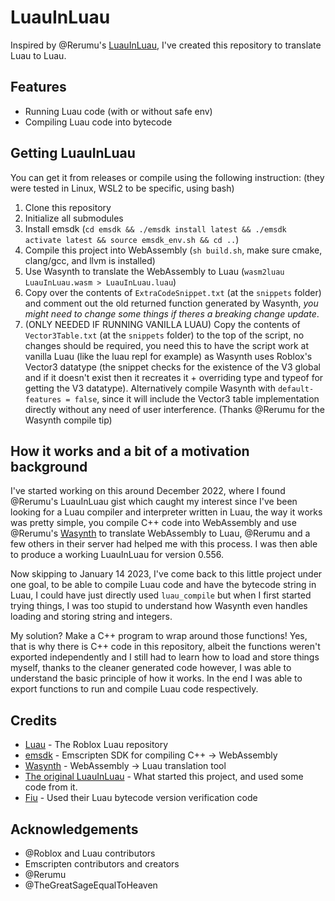 # LuauInLuau
Inspired by @Rerumu's [LuauInLuau](https://gist.github.com/Rerumu/ecaf1de2f2b31d0fa91b9bac8e1e15d8), I've created this repository to translate Luau to Luau.

## Features
- Running Luau code (with or without safe env)
- Compiling Luau code into bytecode

## Getting LuauInLuau
You can get it from releases or compile using the following instruction: (they were tested in Linux, WSL2 to be specific, using bash)
1. Clone this repository
2. Initialize all submodules
3. Install emsdk (``cd emsdk && ./emsdk install latest && ./emsdk activate latest && source emsdk_env.sh && cd ..``)
4. Compile this project into WebAssembly (``sh build.sh``, make sure cmake, clang/gcc, and llvm is installed)
5. Use Wasynth to translate the WebAssembly to Luau (``wasm2luau LuauInLuau.wasm > LuauInLuau.luau``)
6. Copy over the contents of ``ExtraCodeSnippet.txt`` (at the ``snippets`` folder) and comment out the old returned function generated by Wasynth, _you might need to change some things if theres a breaking change update_.
7. (ONLY NEEDED IF RUNNING VANILLA LUAU) Copy the contents of ``Vector3Table.txt`` (at the ``snippets`` folder) to the top of the script, no changes should be required, you need this to have the script work at vanilla Luau (like the luau repl for example) as Wasynth uses Roblox's Vector3 datatype (the snippet checks for the existence of the V3 global and if it doesn't exist then it recreates it + overriding type and typeof for getting the V3 datatype). Alternatively compile Wasynth with ``default-features = false``, since it will include the Vector3 table implementation directly without any need of user interference. (Thanks @Rerumu for the Wasynth compile tip)

## How it works and a bit of a motivation background
I've started working on this around December 2022, where I found @Rerumu's LuauInLuau gist which caught my interest since I've been looking for a Luau compiler and interpreter written in Luau, the way it works was pretty simple, you compile C++ code into WebAssembly and use @Rerumu's [Wasynth](https://github.com/Rerumu/Wasynth) to translate WebAssembly to Luau, @Rerumu and a few others in their server had helped me with this process. I was then able to produce a working LuauInLuau for version 0.556.

Now skipping to January 14 2023, I've come back to this little project under one goal, to be able to compile Luau code and have the bytecode string in Luau, I could have just directly used ``luau_compile`` but when I first started trying things, I was too stupid to understand how Wasynth even handles loading and storing string and integers.

My solution? Make a C++ program to wrap around those functions! Yes, that is why there is C++ code in this repository, albeit the functions weren't exported independently and I still had to learn how to load and store things myself, thanks to the cleaner generated code however, I was able to understand the basic principle of how it works. In the end I was able to export functions to run and compile Luau code respectively.

## Credits
- [Luau](https://github.com/Roblox/luau) - The Roblox Luau repository
- [emsdk](https://github.com/emscripten-core/emsdk) - Emscripten SDK for compiling C++ -> WebAssembly
- [Wasynth](https://github.com/Rerumu/Wasynth) - WebAssembly -> Luau translation tool
- [The original LuauInLuau](https://gist.github.com/Rerumu/ecaf1de2f2b31d0fa91b9bac8e1e15d8) - What started this project, and used some code from it.
- [Fiu](https://github.com/TheGreatSageEqualToHeaven/Fiu) - Used their Luau bytecode version verification code

## Acknowledgements
- @Roblox and Luau contributors
- Emscripten contributors and creators
- @Rerumu
- @TheGreatSageEqualToHeaven